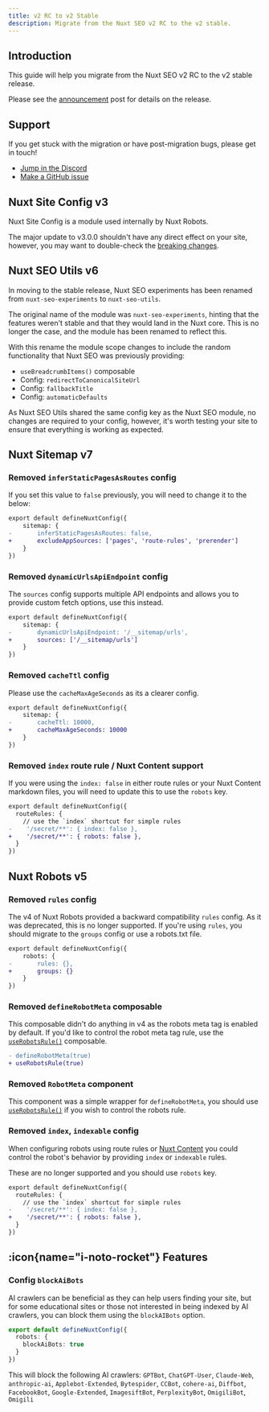 ```yaml
---
title: v2 RC to v2 Stable
description: Migrate from the Nuxt SEO v2 RC to the v2 stable.
---
```


## Introduction

This guide will help you migrate from the Nuxt SEO v2 RC to the v2 stable release.

Please see the [announcement](/announcement) post for details on the release.

## Support

If you get stuck with the migration or have post-migration bugs, please get in touch!

- [Jump in the Discord](https://discord.com/invite/5jDAMswWwX)
- [Make a GitHub issue](https://github.com/harlan-zw/nuxt-seo/issues)

## Nuxt Site Config v3

Nuxt Site Config is a module used internally by Nuxt Robots.

The major update to v3.0.0 shouldn't have any direct effect on your site, however, you may want to double-check
the [breaking changes](https://github.com/harlan-zw/nuxt-site-config/releases/tag/v3.0.0).

## Nuxt SEO Utils v6

In moving to the stable release, Nuxt SEO experiments has been renamed from `nuxt-seo-experiments` to `nuxt-seo-utils`.

The original name of the module was `nuxt-seo-experiments`, hinting that the features weren't stable and that they would land in the Nuxt core. This is no longer the case, and the module has been renamed to reflect this.

With this rename the module scope changes to include the random functionality that Nuxt SEO was previously providing:

- `useBreadcrumbItems()` composable
- Config: `redirectToCanonicalSiteUrl`
- Config: `fallbackTitle`
- Config: `automaticDefaults`

As Nuxt SEO Utils shared the same config key as the Nuxt SEO module, no changes are required to your config, however, it's worth
testing your site to ensure that everything is working as expected.

## Nuxt Sitemap v7

### Removed `inferStaticPagesAsRoutes` config

If you set this value to `false` previously, you will need to change it to the below:

```diff
export default defineNuxtConfig({
	sitemap: {
-    	inferStaticPagesAsRoutes: false,
+    	excludeAppSources: ['pages', 'route-rules', 'prerender']
	}
})
```

### Removed `dynamicUrlsApiEndpoint` config

The `sources` config supports multiple API endpoints and allows you to provide custom fetch options, use this instead.

```diff
export default defineNuxtConfig({
	sitemap: {
-    	dynamicUrlsApiEndpoint: '/__sitemap/urls',
+    	sources: ['/__sitemap/urls']
	}
})
```

### Removed `cacheTtl` config

Please use the `cacheMaxAgeSeconds` as its a clearer config.

```diff
export default defineNuxtConfig({
	sitemap: {
-    	cacheTtl: 10000,
+    	cacheMaxAgeSeconds: 10000
	}
})
```

### Removed `index` route rule / Nuxt Content support

If you were using the `index: false` in either route rules or your Nuxt Content markdown files, you will need to update this to use the `robots` key.

```diff
export default defineNuxtConfig({
  routeRules: {
    // use the `index` shortcut for simple rules
-    '/secret/**': { index: false },
+    '/secret/**': { robots: false },
  }
})
```

## Nuxt Robots v5

### Removed `rules` config

The v4 of Nuxt Robots provided a backward compatibility `rules` config. As it was deprecated, this is no longer supported. If you're using `rules`, you should migrate to the `groups` config or use a robots.txt file.

```diff
export default defineNuxtConfig({
	robots: {
-    	rules: {},
+    	groups: {}
	}
})
```

### Removed `defineRobotMeta` composable

This composable didn't do anything in v4 as the robots meta tag is enabled by default. If you'd like to control the robot meta tag rule, use the [`useRobotsRule()`](https://nuxtseo.com/docs/robots/api/use-robots-rule) composable.

```diff
- defineRobotMeta(true)
+ useRobotsRule(true)
```

### Removed `RobotMeta` component

This component was a simple wrapper for `defineRobotMeta`, you should use [`useRobotsRule()`](https://nuxtseo.com/docs/robots/api/use-robots-rule) if you wish to control the robots rule.

### Removed `index`, `indexable` config

When configuring robots using route rules or [Nuxt Content](https://nuxtseo.com/docs/robots/guides/content) you could control the robot's behavior by providing `index` or `indexable` rules.

These are no longer supported and you should use `robots` key.

```diff
export default defineNuxtConfig({
  routeRules: {
    // use the `index` shortcut for simple rules
-    '/secret/**': { index: false },
+    '/secret/**': { robots: false },
  }
})
```

## :icon{name="i-noto-rocket"} Features

### Config `blockAiBots`

AI crawlers can be beneficial as they can help users finding your site, but for some educational sites or those not
interested in being indexed by AI crawlers, you can block them using the `blockAIBots` option.

```ts [nuxt.config.ts]
export default defineNuxtConfig({
  robots: {
    blockAiBots: true
  }
})
```

This will block the following AI crawlers: `GPTBot`, `ChatGPT-User`, `Claude-Web`, `anthropic-ai`, `Applebot-Extended`, `Bytespider`, `CCBot`, `cohere-ai`, `Diffbot`, `FacebookBot`, `Google-Extended`, `ImagesiftBot`, `PerplexityBot`, `OmigiliBot`, `Omigili`
